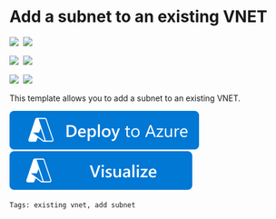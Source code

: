 # Add a subnet to an existing VNET

<IMG SRC="https://azurequickstartsservice.blob.core.windows.net/badges/101-subnet-add-vnet-existing/PublicLastTestDate.svg" />&nbsp;
<IMG SRC="https://azurequickstartsservice.blob.core.windows.net/badges/101-subnet-add-vnet-existing/PublicDeployment.svg" />&nbsp;

<IMG SRC="https://azurequickstartsservice.blob.core.windows.net/badges/101-subnet-add-vnet-existing/FairfaxLastTestDate.svg" />&nbsp;
<IMG SRC="https://azurequickstartsservice.blob.core.windows.net/badges/101-subnet-add-vnet-existing/FairfaxDeployment.svg" />&nbsp;

<IMG SRC="https://azurequickstartsservice.blob.core.windows.net/badges/101-subnet-add-vnet-existing/BestPracticeResult.svg" />&nbsp;
<IMG SRC="https://azurequickstartsservice.blob.core.windows.net/badges/101-subnet-add-vnet-existing/CredScanResult.svg" />&nbsp;

This template allows you to add a subnet to an existing VNET. 

<a href="https://portal.azure.com/#create/Microsoft.Template/uri/https%3A%2F%2Fraw.githubusercontent.com%2FAzure%2Fazure-quickstart-templates%2Fmaster%2F101-subnet-add-vnet-existing%2Fazuredeploy.json" target="_blank">
    <img src="https://raw.githubusercontent.com/Azure/azure-quickstart-templates/master/1-CONTRIBUTION-GUIDE/images/deploytoazure.svg"/>
</a>
<a href="http://armviz.io/#/?load=https%3A%2F%2Fraw.githubusercontent.com%2FAzure%2Fazure-quickstart-templates%2Fmaster%2F101-subnet-add-vnet-existing%2Fazuredeploy.json" target="_blank">
    <img src="https://raw.githubusercontent.com/Azure/azure-quickstart-templates/master/1-CONTRIBUTION-GUIDE/images/visualizebutton.svg"/>
</a>

`Tags: existing vnet, add subnet`

